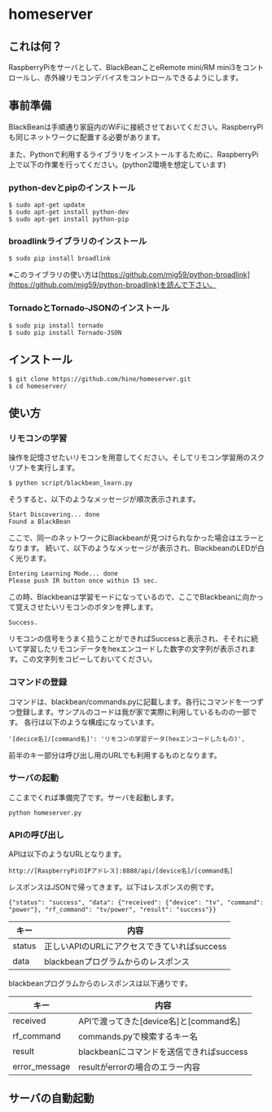 # homeserver

## これは何？
RaspberryPiをサーバとして、BlackBeanことeRemote mini/RM mini3をコントロールし、赤外線リモコンデバイスをコントロールできるようにします。

## 事前準備
BlackBeanは手順通り家庭内のWiFiに接続させておいてください。RaspberryPiも同じネットワークに配置する必要があります。

また、Pythonで利用するライブラリをインストールするために、RaspberryPi上で以下の作業を行ってください。(python2環境を想定しています)

### python-devとpipのインストール
```
$ sudo apt-get update
$ sudo apt-get install python-dev
$ sudo apt-get install python-pip
```

### broadlinkライブラリのインストール
```
$ sudo pip install broadlink
```

※このライブラリの使い方は[https://github.com/mjg59/python-broadlink](https://github.com/mjg59/python-broadlink)を読んで下さい。

### TornadoとTornado-JSONのインストール
```
$ sudo pip install tornado
$ sudo pip install Tornado-JSON
```

## インストール
```
$ git clone https://github.com/hine/homeserver.git
$ cd homeserver/
```

## 使い方

### リモコンの学習
操作を記憶させたいリモコンを用意してください。そしてリモコン学習用のスクリプトを実行します。
```
$ python script/blackbean_learn.py
```
そうすると、以下のようなメッセージが順次表示されます。
```
Start Discovering... done
Found a BlackBean
```
ここで、同一のネットワークにBlackbeanが見つけられなかった場合はエラーとなります。
続いて、以下のようなメッセージが表示され、BlackbeanのLEDが白く光ります。
```
Entering Learning Mode... done
Please push IR button once within 15 sec.
```
この時、Blackbeanは学習モードになっているので、ここでBlackbeanに向かって覚えさせたいリモコンのボタンを押します。
```
Success.
```
リモコンの信号をうまく拾うことができればSuccessと表示され、そそれに続いて学習したリモコンデータをhexエンコードした数字の文字列が表示されます。この文字列をコピーしておいてください。

### コマンドの登録
コマンドは、blackbean/commands.pyに記載します。各行にコマンドを一つずつ登録します。サンプルのコードは我が家で実際に利用しているものの一部です。
各行は以下のような構成になっています。
```
'[decice名]/[command名]': 'リモコンの学習データ(hexエンコードしたもの)',
```
前半のキー部分は呼び出し用のURLでも利用するものとなります。

### サーバの起動
ここまでくれば準備完了です。サーバを起動します。
```
python homeserver.py
```

### APIの呼び出し
APIは以下のようなURLとなります。
```
http://[RaspberryPiのIPアドレス]:8888/api/[device名]/[command名]
```
レスポンスはJSONで帰ってきます。以下はレスポンスの例です。
```
{"status": "success", "data": {"received": {"device": "tv", "command": "power"}, "rf_command": "tv/power", "result": "success"}}
```
| キー | 内容 |
----|----
| status | 正しいAPIのURLにアクセスできていればsuccess |
| data | blackbeanプログラムからのレスポンス |
blackbeanプログラムからのレスポンスは以下通りです。

| キー | 内容 |
----|----
| received | APIで渡ってきた[device名]と[command名] |
| rf_command | commands.pyで検索するキー名 |
| result | blackbeanにコマンドを送信できればsuccess |
| error_message | resultがerrorの場合のエラー内容 |

## サーバの自動起動

